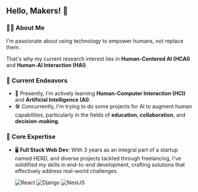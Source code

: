 ## Hello, Makers! 👋

### 👨‍💻 About Me
I'm passionate about using technology to empower humans, not replace them. 

That's why my current research interest lies in **Human-Centered AI (HCAI)** and **Human-AI Interaction (HAI)**.

### 🚀 Current Endeavors
- 📘 Presently, I'm actively learning **Human-Computer Interaction (HCI)** and **Artificial Intelligence (AI)**.
- 🛠 Concurrently, I'm trying to do some projects for AI to augment human capabilities, particularly in the fields of **education**, **collaboration**, and **decision-making**.

### 🌟 Core Expertise
- 🖥 **Full Stack Web Dev**: With 3 years as an integral part of a startup named HERD, and diverse projects tackled through freelancing, I've solidified my skills in end-to-end development, crafting solutions that effectively address real-world challenges.
  
  ![React](https://img.shields.io/badge/-React-61DAFB?logo=react&logoColor=white&style=flat-square)
  ![Django](https://img.shields.io/badge/-Django-092E20?logo=django&logoColor=green&style=flat-square)
  ![NestJS](https://img.shields.io/badge/-NestJS-E0234E?logo=nestjs&logoColor=white&style=flat-square)

